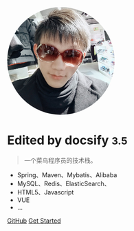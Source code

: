 <!-- _coverpage.md -->

<!-- ![logo](./_media/joke.jpg) -->
<img src="./_media/joke.jpg" style="border-radius: 50%;width: 250px;"/>

# Edited by docsify <small>3.5</small>

> 一个菜鸟程序员的技术栈。

- Spring、Maven、Mybatis、Alibaba
- MySQL、Redis、ElasticSearch、
- HTML5、Javascript
- VUE
- ...

[GitHub](https://github.com/XiJieYin/XiJieYin.github.io/tree/docs)
[Get Started](home.md)